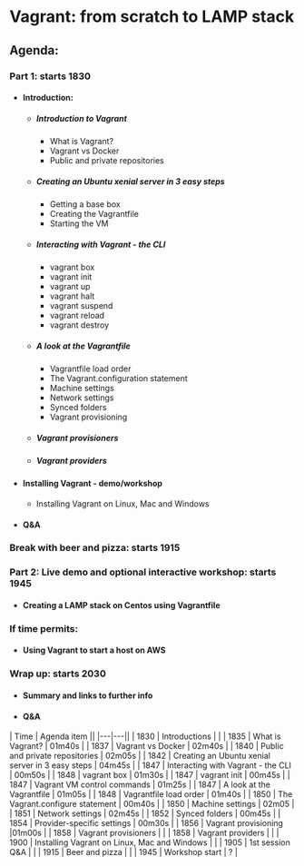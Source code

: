 # Vagrant: from scratch to LAMP stack

## Agenda:

### Part 1: starts 1830
- #### Introduction:
  - ##### Introduction to Vagrant
    - What is Vagrant?
    - Vagrant vs Docker
    - Public and private repositories
  - ##### Creating an Ubuntu xenial server in 3 easy steps
    - Getting a base box
    - Creating the Vagrantfile
    - Starting the VM
  - ##### Interacting with Vagrant - the CLI
    - vagrant box
    - vagrant init
    - vagrant up
    - vagrant halt
    - vagrant suspend
    - vagrant reload
    - vagrant destroy
  - ##### A look at the Vagrantfile
    - Vagrantfile load order
    - The Vagrant.configuration statement
    - Machine settings
    - Network settings
    - Synced folders
    - Vagrant provisioning
  - ##### Vagrant provisioners
  - ##### Vagrant providers
- #### Installing Vagrant - demo/workshop
  - Installing Vagrant on Linux, Mac and Windows
- #### Q&A

### Break with beer and pizza: starts 1915

### Part 2: Live demo and optional interactive workshop: starts 1945
- #### Creating a LAMP stack on Centos using Vagrantfile

### If time permits:
- #### Using Vagrant to start a host on AWS

### Wrap up: starts 2030
- #### Summary and links to further info
- #### Q&A

| Time | Agenda item ||
|---|---||
| 1830 | Introductions |  |
| 1835 | What is Vagrant? | 01m40s |
| 1837 | Vagrant vs Docker | 02m40s |
| 1840 | Public and private repositories | 02m05s |
| 1842 | Creating an Ubuntu xenial server in 3 easy steps | 04m45s |
| 1847 | Interacting with Vagrant - the CLI | 00m50s |
| 1848 | vagrant box | 01m30s |
| 1847 | vagrant init | 00m45s |
| 1847 | Vagrant VM control commands | 01m25s |
| 1847 | A look at the Vagrantfile | 01m05s |
| 1848 | Vagrantfile load order | 01m40s |
| 1850 | The Vagrant.configure statement | 00m40s |
| 1850 | Machine settings | 02m05 |
| 1851 | Network settings | 02m45s |
| 1852 | Synced folders | 00m45s |
| 1854 | Provider-specific settings | 00m30s |
| 1856 | Vagrant provisioning |01m00s |
| 1858 | Vagrant provisioners |  |
| 1858 | Vagrant providers |  |
| 1900 | Installing Vagrant on Linux, Mac and Windows |  |
| 1905 | 1st session Q&A |  |
| 1915 | Beer and pizza |  |
| 1945 | Workshop start | ? |
